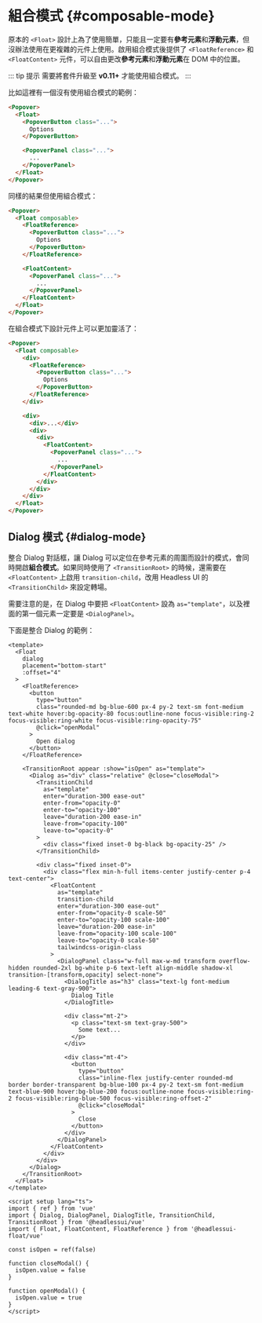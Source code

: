 # 組合模式 {#composable-mode}

原本的 `<Float>` 設計上為了使用簡單，只能且一定要有**參考元素**和**浮動元素**，但沒辦法使用在更複雜的元件上使用。啟用組合模式後提供了 `<FloatReference>` 和 `<FloatContent>` 元件，可以自由更改**參考元素**和**浮動元素**在 DOM 中的位置。

::: tip 提示
需要將套件升級至 **v0.11+** 才能使用組合模式。
:::

比如這裡有一個沒有使用組合模式的範例：

```html
<Popover>
  <Float>
    <PopoverButton class="...">
      Options
    </PopoverButton>

    <PopoverPanel class="...">
      ...
    </PopoverPanel>
  </Float>
</Popover>
```

同樣的結果但使用組合模式：

```html {2,3,7,9,13}
<Popover>
  <Float composable>
    <FloatReference>
      <PopoverButton class="...">
        Options
      </PopoverButton>
    </FloatReference>

    <FloatContent>
      <PopoverPanel class="...">
        ...
      </PopoverPanel>
    </FloatContent>
  </Float>
</Popover>
```

在組合模式下設計元件上可以更加靈活了：

```html {2,4,8,15,19}
<Popover>
  <Float composable>
    <div>
      <FloatReference>
        <PopoverButton class="...">
          Options
        </PopoverButton>
      </FloatReference>
    </div>

    <div>
      <div>...</div>
      <div>
        <div>
          <FloatContent>
            <PopoverPanel class="...">
              ...
            </PopoverPanel>
          </FloatContent>
        </div>
      </div>
    </div>
  </Float>
</Popover>
```

## Dialog 模式 {#dialog-mode}

整合 Dialog 對話框，讓 Dialog 可以定位在參考元素的周圍而設計的模式，會同時開啟**組合模式**。如果同時使用了 `<TransitionRoot>` 的時候，還需要在 `<FloatContent>` 上啟用 `transition-child`，改用 Headless UI 的 `<TransitionChild>` 來設定轉場。

需要注意的是，在 Dialog 中要把 `<FloatContent>` 設為 `as="template"`，以及裡面的第一個元素一定要是 `<DialogPanel>`。

下面是整合 Dialog 的範例：

```vue {3,7,15,33-43,65}
<template>
  <Float
    dialog
    placement="bottom-start"
    :offset="4"
  >
    <FloatReference>
      <button
        type="button"
        class="rounded-md bg-blue-600 px-4 py-2 text-sm font-medium text-white hover:bg-opacity-80 focus:outline-none focus-visible:ring-2 focus-visible:ring-white focus-visible:ring-opacity-75"
        @click="openModal"
      >
        Open dialog
      </button>
    </FloatReference>

    <TransitionRoot appear :show="isOpen" as="template">
      <Dialog as="div" class="relative" @close="closeModal">
        <TransitionChild
          as="template"
          enter="duration-300 ease-out"
          enter-from="opacity-0"
          enter-to="opacity-100"
          leave="duration-200 ease-in"
          leave-from="opacity-100"
          leave-to="opacity-0"
        >
          <div class="fixed inset-0 bg-black bg-opacity-25" />
        </TransitionChild>

        <div class="fixed inset-0">
          <div class="flex min-h-full items-center justify-center p-4 text-center">
            <FloatContent
              as="template"
              transition-child
              enter="duration-300 ease-out"
              enter-from="opacity-0 scale-50"
              enter-to="opacity-100 scale-100"
              leave="duration-200 ease-in"
              leave-from="opacity-100 scale-100"
              leave-to="opacity-0 scale-50"
              tailwindcss-origin-class
            >
              <DialogPanel class="w-full max-w-md transform overflow-hidden rounded-2xl bg-white p-6 text-left align-middle shadow-xl transition-[transform,opacity] select-none">
                <DialogTitle as="h3" class="text-lg font-medium leading-6 text-gray-900">
                  Dialog Title
                </DialogTitle>

                <div class="mt-2">
                  <p class="text-sm text-gray-500">
                    Some text...
                  </p>
                </div>

                <div class="mt-4">
                  <button
                    type="button"
                    class="inline-flex justify-center rounded-md border border-transparent bg-blue-100 px-4 py-2 text-sm font-medium text-blue-900 hover:bg-blue-200 focus:outline-none focus-visible:ring-2 focus-visible:ring-blue-500 focus-visible:ring-offset-2"
                    @click="closeModal"
                  >
                    Close
                  </button>
                </div>
              </DialogPanel>
            </FloatContent>
          </div>
        </div>
      </Dialog>
    </TransitionRoot>
  </Float>
</template>

<script setup lang="ts">
import { ref } from 'vue'
import { Dialog, DialogPanel, DialogTitle, TransitionChild, TransitionRoot } from '@headlessui/vue'
import { Float, FloatContent, FloatReference } from '@headlessui-float/vue'

const isOpen = ref(false)

function closeModal() {
  isOpen.value = false
}

function openModal() {
  isOpen.value = true
}
</script>
```
